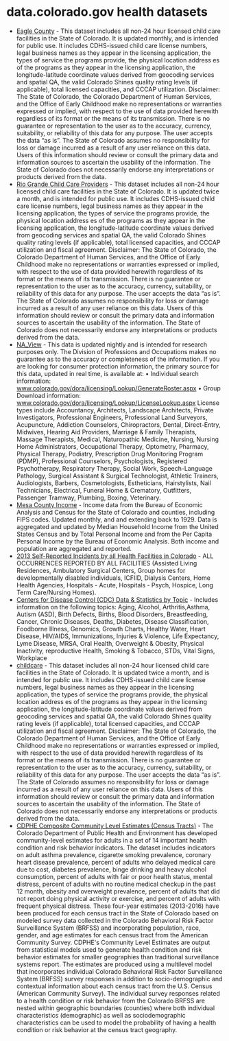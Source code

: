# data.colorado.gov health datasets
* [Eagle County](https://data.colorado.gov/d/xcch-y9ss) - This dataset includes all non-24 hour licensed child care facilities in the State of Colorado. It is updated monthly, and is intended for public use. It includes CDHS-issued child care license numbers, legal business names as they appear in the licensing application, the types of service the programs provide, the physical location address es of the programs as they appear in the licensing application, the longitude-latitude coordinate values derived from geocoding services and spatial QA, the valid Colorado Shines quality rating levels (if applicable), total licensed capacities, and CCCAP utilization. Disclaimer: The State of Colorado, the Colorado Department of Human Services, and the Office of Early Childhood make no representations or warranties expressed or implied, with respect to the use of data provided herewith regardless of its format or the means of its transmission. There is no guarantee or representation to the user as to the accuracy, currency, suitability, or reliability of this data for any purpose. The user accepts the data “as is”. The State of Colorado assumes no responsibility for loss or damage incurred as a result of any user reliance on this data. Users of this information should review or consult the primary data and information sources to ascertain the usability of the information. The State of Colorado does not necessarily endorse any interpretations or products derived from the data.
* [Rio Grande Child Care Providers](https://data.colorado.gov/d/3h8c-iwn3) - This dataset includes all non-24 hour licensed child care facilities in the State of Colorado. It is updated twice a month, and is intended for public use. It includes CDHS-issued child care license numbers, legal business names as they appear in the licensing application, the types of service the programs provide, the physical location address es of the programs as they appear in the licensing application, the longitude-latitude coordinate values derived from geocoding services and spatial QA, the valid Colorado Shines quality rating levels (if applicable), total licensed capacities, and CCCAP utilization and fiscal agreement. Disclaimer: The State of Colorado, the Colorado Department of Human Services, and the Office of Early Childhood make no representations or warranties expressed or implied, with respect to the use of data provided herewith regardless of its format or the means of its transmission. There is no guarantee or representation to the user as to the accuracy, currency, suitability, or reliability of this data for any purpose. The user accepts the data “as is”. The State of Colorado assumes no responsibility for loss or damage incurred as a result of any user reliance on this data. Users of this information should review or consult the primary data and information sources to ascertain the usability of the information. The State of Colorado does not necessarily endorse any interpretations or products derived from the data.
* [NA_View](https://data.colorado.gov/d/w8ns-c3a4) - This data is updated nightly and is intended for research purposes only. The Division of Professions and Occupations makes no guarantee as to the accuracy or completeness of the information. If you are looking for consumer protection information, the primary source for this data, updated in real time, is available at: • Individual search information: www.colorado.gov/dora/licensing/Lookup/GenerateRoster.aspx • Group Download information: www.colorado.gov/dora/licensing/Lookup/LicenseLookup.aspx License types include Accountancy, Architects, Landscape Architects, Private Investigators, Professional Engineers, Professional Land Surveyors, Acupuncture, Addiction Counselors, Chiropractors, Dental, Direct-Entry, Midwives, Hearing Aid Providers, Marriage & Family Therapists, Massage Therapists, Medical, Naturopathic Medicine, Nursing, Nursing Home Administrators, Occupational Therapy, Optometry, Pharmacy, Physical Therapy, Podiatry, Prescription Drug Monitoring Program (PDMP), Professional Counselors, Psychologists, Registered Psychotherapy, Respiratory Therapy, Social Work, Speech-Language Pathology, Surgical Assistant & Surgical Technologist, Athletic Trainers, Audiologists, Barbers, Cosmetologists, Estheticians, Hairstylists, Nail Technicians, Electrical, Funeral Home & Crematory, Outfitters, Passenger Tramway, Plumbing, Boxing, Veterinary.
* [Mesa County Income](https://data.colorado.gov/d/4jgr-9m6e) - Income data from the Bureau of Economic Analysis and Census for the State of Colorado and counties, including FIPS codes. Updated monthly, and and extending back to 1929. Data is aggregated and updated by Median Household Income from the United States Census and by Total Personal Income and from the Per Capita Personal Income by the Bureau of Economic Analysis. Both income and population are aggregated and reported.
* [2013 Self-Reported Incidents by all Health Facilities in Colorado](https://data.colorado.gov/d/esdh-m7sw) - ALL OCCURRENCES REPORTED BY ALL FACILITIES (Assisted Living Residences, Ambulatory Surgical Centers, Group homes for developmentally disabled individuals, ICFIID, Dialysis Centers, Home Health Agencies, Hospitals - Acute, Hospitals - Psych, Hospice, Long Term Care/Nursing Homes).
* [Centers for Disease Control (CDC) Data & Statistics by Topic](https://data.colorado.gov/d/c78j-uum2) - Includes information on the following topics: Aging, Alcohol, Arthritis,Asthma, Autism (ASD), Birth Defects, Births, Blood Disorders, Breastfeeding, Cancer, Chronic Diseases, Deaths, Diabetes, Disease Classification, Foodborne Illness, Genomics, Growth Charts, Healthy Water, Heart Disease, HIV/AIDS, Immunizations, Injuries & Violence, Life Expectancy, Lyme Disease, MRSA, Oral Health, Overweight & Obesity, Physical Inactivity, reproductive Health, Smoking & Tobacco, STDs, Vital Signs, Workplace
* [childcare](https://data.colorado.gov/d/n3ux-mujn) - This dataset includes all non-24 hour licensed child care facilities in the State of Colorado. It is updated twice a month, and is intended for public use. It includes CDHS-issued child care license numbers, legal business names as they appear in the licensing application, the types of service the programs provide, the physical location address es of the programs as they appear in the licensing application, the longitude-latitude coordinate values derived from geocoding services and spatial QA, the valid Colorado Shines quality rating levels (if applicable), total licensed capacities, and CCCAP utilization and fiscal agreement. Disclaimer: The State of Colorado, the Colorado Department of Human Services, and the Office of Early Childhood make no representations or warranties expressed or implied, with respect to the use of data provided herewith regardless of its format or the means of its transmission. There is no guarantee or representation to the user as to the accuracy, currency, suitability, or reliability of this data for any purpose. The user accepts the data “as is”. The State of Colorado assumes no responsibility for loss or damage incurred as a result of any user reliance on this data. Users of this information should review or consult the primary data and information sources to ascertain the usability of the information. The State of Colorado does not necessarily endorse any interpretations or products derived from the data.
* [CDPHE Composite Community Level Estimates (Census Tracts)](https://data.colorado.gov/d/dmuh-5ewr) - The Colorado Department of Public Health and Environment has developed community-level estimates for adults in a set of 14 important health condition and risk behavior indicators. The dataset includes indicators on adult asthma prevalence, cigarette smoking prevalence, coronary heart disease prevalence, percent of adults who delayed medical care due to cost, diabetes prevalence, binge drinking and heavy alcohol consumption, percent of adults with fair or poor health status, mental distress, percent of adults with no routine medical checkup in the past 12 month, obesity and overweight prevalence, percent of adults that did not report doing physical activity or exercise, and percent of adults with frequent physical distress. These four-year estimates (2013-2016) have been produced for each census tract in the State of Colorado based on modeled survey data collected in the Colorado Behavioral Risk Factor Surveillance System (BRFSS) and incorporating population, race, gender, and age estimates for each census tract from the American Community Survey. CDPHE's Community Level Estimates are output from statistical models used to generate health condition and risk behavior estimates for smaller geographies than traditional surveillance systems report. The estimates are produced using a multilevel model that incorporates individual Colorado Behavioral Risk Factor Surveillance System (BRFSS) survey responses in addition to socio-demographic and contextual information about each census tract from the U.S. Census (American Community Survey). The individual survey responses related to a health condition or risk behavior from the Colorado BRFSS are nested within geographic boundaries (counties) where both individual characteristics (demographic) as well as sociodemographic characteristics can be used to model the probability of having a health condition or risk behavior at the census tract geography.
